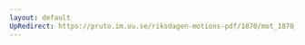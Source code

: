 ```yaml
---
layout: default
UpRedirect: https://pruto.im.uu.se/riksdagen-motions-pdf/1870/mot_1870__ak__134/mot_1870__ak__134-001.pdf
---
```

